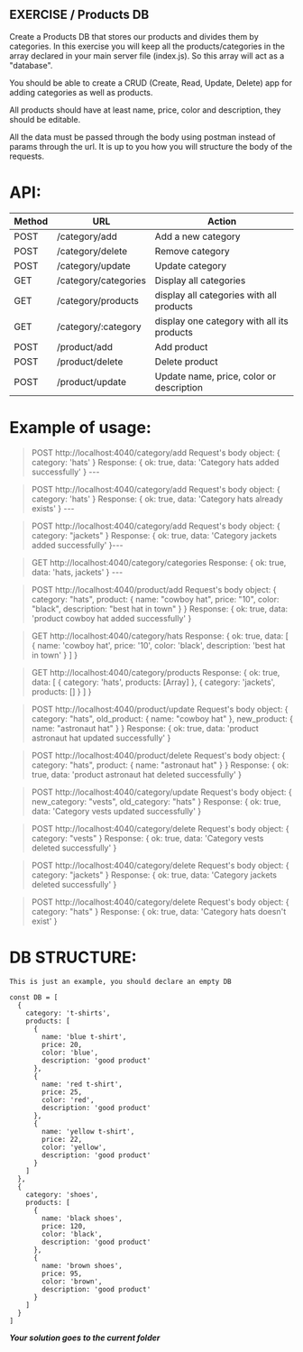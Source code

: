 ## EXERCISE / Products DB

Create a Products DB that stores our products and divides them by categories. In this exercise you will keep all the products/categories in the array declared in your main server file (index.js). So this array will act as a "database".

You should be able to create a CRUD (Create, Read, Update, Delete) app for adding categories as well as products.

All products should have at least name, price, color and description, they should be editable.

All the data must be passed through the body using postman instead of params through the url. It is up to you how you will structure the body of the requests.

# API:

| Method | URL                  | Action                                     |
| ------ | -------------------- | ------------------------------------------ |
| POST   | /category/add        | Add a new category                         |
| POST   | /category/delete     | Remove category                            |
| POST   | /category/update     | Update category                            |
| GET    | /category/categories | Display all categories                     |
| GET    | /category/products   | display all categories with all products   |
| GET    | /category/:category  | display one category with all its products |
| POST   | /product/add         | Add product                                |
| POST   | /product/delete      | Delete product                             |
| POST   | /product/update      | Update name, price, color or description   |

# Example of usage:

> POST http://localhost:4040/category/add
> Request's body object: { category: 'hats' }
> Response: { ok: true, data: 'Category hats added successfully' } ---

> POST http://localhost:4040/category/add
> Request's body object: { category: 'hats' }
> Response: { ok: true, data: 'Category hats already exists' } ---

> POST http://localhost:4040/category/add
> Request's body object: { category: "jackets" }
> Response: { ok: true, data: 'Category jackets added successfully' }---

> GET http://localhost:4040/category/categories
> Response: { ok: true, data: 'hats, jackets' } ---

> POST http://localhost:4040/product/add
> Request's body object: { category: "hats", product: { name: "cowboy hat", price: "10", color: "black", description: "best hat in town" } }
> Response: { ok: true, data: 'product cowboy hat added successfully' }

> GET http://localhost:4040/category/hats
> Response: { ok: true, data: [ { name: 'cowboy hat', price: '10', color: 'black', description: 'best hat in town' } ] }

> GET http://localhost:4040/category/products
> Response: { ok: true, data: [ { category: 'hats', products: [Array] }, { category: 'jackets', products: [] } ] }

> POST http://localhost:4040/product/update
> Request's body object: { category: "hats", old_product: { name: "cowboy hat" }, new_product: { name: "astronaut hat" } }
> Response: { ok: true, data: 'product astronaut hat updated successfully' }

> POST http://localhost:4040/product/delete
> Request's body object: { category: "hats", product: { name: "astronaut hat" } }
> Response: { ok: true, data: 'product astronaut hat deleted successfully' }

> POST http://localhost:4040/category/update
> Request's body object: { new_category: "vests", old_category: "hats" }
> Response: { ok: true, data: 'Category vests updated successfully' }

> POST http://localhost:4040/category/delete
> Request's body object: { category: "vests" }
> Response: { ok: true, data: 'Category vests deleted successfully' }

> POST http://localhost:4040/category/delete
> Request's body object: { category: "jackets" }
> Response: { ok: true, data: 'Category jackets deleted successfully' }

> POST http://localhost:4040/category/delete
> Request's body object: { category: "hats" }
> Response: { ok: true, data: 'Category hats doesn't exist' }

# DB STRUCTURE:

`This is just an example, you should declare an empty DB`

```
const DB = [
  {
    category: 't-shirts',
    products: [
      {
        name: 'blue t-shirt',
        price: 20,
        color: 'blue',
        description: 'good product'
      },
      {
        name: 'red t-shirt',
        price: 25,
        color: 'red',
        description: 'good product'
      },
      {
        name: 'yellow t-shirt',
        price: 22,
        color: 'yellow',
        description: 'good product'
      }
    ]
  },
  {
    category: 'shoes',
    products: [
      {
        name: 'black shoes',
        price: 120,
        color: 'black',
        description: 'good product'
      },
      {
        name: 'brown shoes',
        price: 95,
        color: 'brown',
        description: 'good product'
      }
    ]
  }
]
```

**_Your solution goes to the current folder_**
